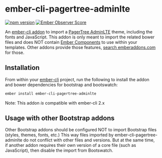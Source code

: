 ember-cli-pagertree-adminlte
====================

[![npm version](https://badge.fury.io/js/ember-cli-pagertree-adminlte.svg)](https://badge.fury.io/js/ember-cli-pagertree-adminlte)
[![Ember Observer Score](https://emberobserver.com/badges/ember-cli-pagertree-adminlte.svg)](https://emberobserver.com/addons/ember-cli-pagertree-adminlte)

An [ember-cli addon](http://www.emberaddons.com/) to import a [PagerTree AdminLTE](https://github.com/PagerTree/AdminLTE)
theme, including the fonts and JavaScript. This addon is only meant to import the
related bower files and does NOT contain [Ember Components](http://emberjs.com/guides/components/)
to use within your templates. Other addons provide those features,
[search emberaddons.com](http://www.emberaddons.com/?query=bootstrap) for
those.

## Installation

From within your [ember-cli](http://www.ember-cli.com/) project, run the
following to install the addon and bower dependencies for bootstrap and
bootswatch:

```bash
ember install ember-cli-pagertree-adminlte
```

Note: This addon _is_ compatible with ember-cli 2.x

## Usage with other Bootstrap addons

Other Bootstrap addons should be configured NOT to import Bootstrap files
(styles, themes, fonts, etc.) This way files imported by ember-cli-pagertree-adminlte
do not conflict with other files and versions. But at the same time, if another
addon requires their own version of a core file (such as JavaScript), then disable
the import from Bootswatch.
